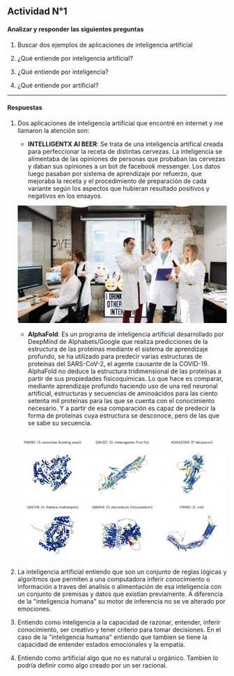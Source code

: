 ## Actividad N°1

#### Analizar y responder las siguientes preguntas

1. Buscar dos ejemplos de aplicaciones de inteligencia artificial

2. ¿Qué entiende por inteligencia artificial?

3. ¿Qué entiende por inteligencia?

4. ¿Qué entiende por artificial?

---

#### **Respuestas**

1. Dos aplicaciones de inteligencia artificial que encontré en internet y me llamaron la atención son:

    - **INTELLIGENTX AI BEER**: Se trata de una inteligencia artifical creada para perfeccionar la receta de distintas cervezas. La inteligencia se alimentaba de las opiniones de personas que probaban las cervezas y daban sus opiniones a un bot de facebook messenger. Los datos luego pasaban por sistema de aprendizaje por refuerzo, que mejoraba la receta y el procedimiento de preparación de cada variante según los aspectos que hubieran resultado positivos y negativos en los ensayos.

    ![INTELLIGENTX-AI-BEER](./The-IntelligentX.jpg)

    - **AlphaFold**: Es un programa de inteligencia artificial desarrollado por DeepMind de Alphabets/Google que realiza predicciones de la estructura de las proteínas​ mediante el sistema de aprendizaje profundo, se ha utilizado para predecir varias estructuras de proteínas del SARS-CoV-2, el agente causante de la COVID-19. AlphaFold no deduce la estructura tridimensional de las proteínas a partir de sus propiedades fisicoquímicas. Lo que hace es comparar, mediante aprendizaje profundo haciendo uso de una red neuronal artificial, estructuras y secuencias de aminoácidos para las ciento setenta mil proteínas para las que se cuenta con el conocimiento necesario. Y a partir de esa comparación es capaz de predecir la forma de proteínas cuya estructura se desconoce, pero de las que se sabe su secuencia.

    ![AlphaFold](./alphafold.jpg)

2. La inteligencia artificial entiendo que son un conjunto de reglas lógicas y algoritmos que permiten a una computadora inferir conocimiento o información a traves del analisis o alimentación de esa inteligencia con un conjunto de premisas y datos que existían previamente. A diferencia de la "inteligencia humana" su motor de inferencia no se ve alterado por emociones.

3. Entiendo como inteligencia a la capacidad de razonar, entender, inferir conocimiento, ser creativo y tener criterio para tomar decisiones. En el caso de la "inteligencia humana" entiendo que tambien se tiene la capacidad de entender estados emocionales y la empatía.

4. Entiendo como artificial algo que no es natural u orgánico. Tambien lo podría definir como algo creado por un ser racional.